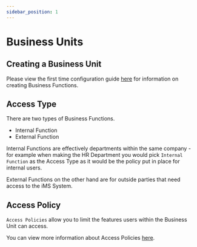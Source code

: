 ```yaml
---
sidebar_position: 1
---
```


# Business Units

## Creating a Business Unit

Please view the first time configuration guide [here][First Time Configuration] for information on creating Business Functions.

## Access Type

There are two types of Business Functions.
+ Internal Function
+ External Function

Internal Functions are effectively departments within the same company - for example when making the HR Department you would pick `Internal Function` as the Access Type as it would be the policy put in place for internal users. 

External Functions on the other hand are for outside parties that need access to the iMS System. 

## Access Policy

`Access Policies` allow you to limit the features users within the Business Unit can access.

You can view more information about Access Policies [here][Access Policies].

[Access Policies]: ./access_policies
[First Time Configuration]: ../../intro#create-a-business-unit "First Time Configuration"